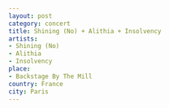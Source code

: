 ```yaml
---
layout: post
category: concert
title: Shining (No) + Alithia + Insolvency
artists: 
- Shining (No)
- Alithia
- Insolvency
place: 
- Backstage By The Mill
country: France
city: Paris
---
```


